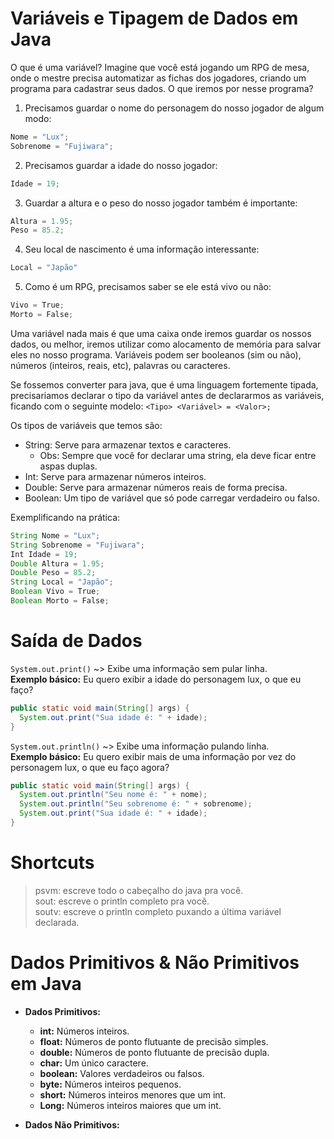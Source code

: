 # Variáveis e Tipagem de Dados em Java

O que é uma variável? Imagine que você está jogando um  RPG de mesa, onde o mestre precisa automatizar as fichas dos jogadores, criando um programa para cadastrar seus dados. O que iremos por nesse programa?

1. Precisamos guardar o nome do personagem do nosso jogador de algum modo:
```java
Nome = "Lux";
Sobrenome = "Fujiwara";
```
2. Precisamos guardar a idade do nosso jogador:
```java
Idade = 19;
```
3. Guardar a altura e o peso do nosso jogador também é importante:
```java
Altura = 1.95;
Peso = 85.2;
```
4. Seu local de nascimento é uma informação interessante:
```java
Local = "Japão"
```
5. Como é um RPG, precisamos saber se ele está vivo ou não:
```java
Vivo = True;
Morto = False;
```

Uma variável nada mais é que uma caixa onde iremos guardar os nossos dados, ou melhor, iremos utilizar como alocamento de memória para salvar eles no nosso programa. Variáveis podem ser booleanos (sim ou não), números (inteiros, reais, etc), palavras ou caracteres.

Se fossemos converter para java, que é uma linguagem fortemente tipada, precisariamos declarar o tipo da variável antes de declararmos as variáveis, ficando com o seguinte modelo: `<Tipo> <Variável> = <Valor>;`

Os tipos de variáveis que temos são:
- String: Serve para armazenar textos e caracteres.
  - Obs: Sempre que você for declarar uma string, ela deve ficar entre aspas duplas.
- Int: Serve para armazenar números inteiros.
- Double: Serve para armazenar números reais de forma precisa.
- Boolean: Um tipo de variável que só pode carregar verdadeiro ou falso.

Exemplificando na prática:
```java
String Nome = "Lux";
String Sobrenome = "Fujiwara";
Int Idade = 19;
Double Altura = 1.95;
Double Peso = 85.2;
String Local = "Japão";
Boolean Vivo = True;
Boolean Morto = False;
```

# Saída de Dados

`System.out.print()` ~> Exibe uma informação sem pular linha. <br>
**Exemplo básico:** Eu quero exibir a idade do personagem lux, o  que eu faço?
```java
public static void main(String[] args) {
  System.out.print("Sua idade é: " + idade);
}
```

`System.out.println()` ~> Exibe uma informação pulando linha. <br>
**Exemplo básico:** Eu quero exibir mais de uma informação por vez do personagem lux, o que eu faço agora?
```java
public static void main(String[] args) {
  System.out.println("Seu nome é: " + nome);
  System.out.println("Seu sobrenome é: " + sobrenome);
  System.out.print("Sua idade é: " + idade);
}
```

# Shortcuts

> psvm: escreve todo o cabeçalho do java pra você. <br>
> sout: escreve o println completo pra você.  <br>
> soutv: escreve o println completo puxando a última variável declarada.

# Dados Primitivos & Não Primitivos em Java

- **Dados Primitivos:**
  - **int:** Números inteiros.
  - **float:** Números de ponto flutuante de precisão simples.
  - **double:** Números de ponto flutuante de precisão dupla.
  - **char:** Um único caractere.
  - **boolean:** Valores verdadeiros ou falsos.
  - **byte:** Números inteiros pequenos.
  - **short:** Números inteiros menores que um int.
  - **Long:** Números inteiros maiores que um int.

- **Dados Não Primitivos:**